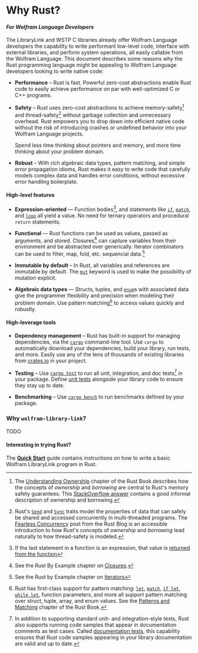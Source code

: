 # Why Rust?

#### *For Wolfram Language Developers*

The LibraryLink and WSTP C libraries already offer Wolfram Language developers the
capability to write performant low-level code, interface with external libraries, and
perform system operations, all easily callable from the Wolfram Language. This document
describes some reasons why the Rust programming language might be appealing to Wolfram
Language developers looking to write native code:

* **Performance** –
  Rust is fast. Powerful zero-cost abstractions enable Rust code to easily achieve
  performance on par with well-optimized C or C++ programs.

* **Safety** –
  Rust uses zero-cost abstractions to achieve memory-safety[^mem-safe] and
  thread-safety[^thread-safe] without garbage collection and unnecessary overhead. Rust
  empowers you to drop down into efficient native code without the risk of introducing
  crashes or undefined behavior into your Wolfram Language projects.

  Spend less time thinking about pointers and memory, and more time thinking about your
  problem domain.

* **Robust** –
  With rich algebraic data types, pattern matching, and simple error propagation idioms,
  Rust makes it easy to write code that carefully models complex data and handles error
  conditions, without excessive error handling boilerplate.

#### High-level features

<!-- In addition to being performant and safe, Rust also has ergonomic and powerful features
similiar to other high-level languages: -->

* **Expression-oriented** —
  Function bodies[^func-ret-expr], and statements like [`if`][if], [`match`][match], and
  [`loop`][loop] all yield a value. No need for ternary operators and procedural `return`
  statements.

* **Functional** —
  Rust functions can be used as values, passed as arguments, and stored. Closures[^closures]
  can capture variables from their environment and be abstracted over generically.
  Iterator combinators can be used to filter, map, fold, etc. sequencial
  data.[^iter]

* **Immutable by default** –
  In Rust, all variables and references are immutable by default. The [`mut`][mut] keyword
  is used to make the possibility of mutation explicit.

* **Algebraic data types** —
  Structs, tuples, and [`enum`][enum]s with associated data give the programmer
  flexibility and precision when modeling their problem domain. Use pattern
  matching[^pattern-matching] to access values quickly and robustly.

#### High-leverage tools

* **Dependency management** –
  Rust has built-in support for managing dependencies, via the [`cargo`][cargo] command-line
  tool. Use `cargo` to automatically download your dependencies, build your library, run
  tests, and more. Easily use any of the tens of thousands of existing libraries from
  [crates.io](https://crates.io) in your project.

* **Testing** –
  Use [`cargo test`][cargo-test] to run all unit, integration, and doc tests[^doc-tests]
  in your package. Define [unit tests][unit-tests] alongside your library code to ensure
  they stay up to date.

* **Benchmarking** –
  Use [`cargo bench`][cargo-bench] to run benchmarks defined by your package.

### Why `wolfram-library-link`?

TODO

#### Interesting in trying Rust?

The [**Quick Start**](./QuickStart.md) guide contains instructions on how to write a
basic Wolfram LibraryLink program in Rust.

<!--------------->
<!-- Footnotes -->
<!--------------->

[^mem-safe]:
    The [Understanding Ownership][UnderstandingOwnership] chapter of the Rust Book describes
    how the concepts of *ownership* and *borrowing* are central to Rust's memory safety
    guarantees. This [StackOverflow answer](https://stackoverflow.com/a/36137381) contains
    a good informal description of ownership and borrowing.

[^thread-safe]:
    Rust's [`Send`][Send] and [`Sync`][Sync] traits model the properties of data that can
    safely be shared and accessed concurrently in multi-threaded programs. The
    [Fearless Concurrency][FearlessConcurrency] post from the Rust Blog is an accessible
    introduction to how Rust's concepts of *ownership* and *borrowing* lead naturally to
    how thread-safety is modeled.
<!-- The [Send and Sync][Rustonomicon/Send-and-Sync] chapter
of [The Rustonomicon][RustonomiconPRE_COMMIT] goes into more detail about the `Send`
and `Sync` traits. -->

[^func-ret-expr]: If the last statement in a function is an expression, that value is
    [returned from the function](https://doc.rust-lang.org/book/ch03-03-how-functions-work.html#functions-with-return-values)

[^closures]: See the Rust By Example chapter on
    [Closures](https://doc.rust-lang.org/rust-by-example/fn/closures.html).

[^iter]: See the Rust by Example chapter on
    [Iterators](https://doc.rust-lang.org/rust-by-example/trait/iter.html)

[^pattern-matching]: Rust has first-class support for pattern matching: [`let`][let],
    [`match`][match], [`if let`][if-let], [`while let`][while-let], function parameters,
    and more all support pattern matching over struct, tuple, array, and enum values. See
    the [Patterns and Matching][PatternsAndMatching] chapter of the Rust Book.

[^doc-tests]: In addition to supporting standard unit- and integration-style tests, Rust
    also supports running code samples that appear in documentation comments as test cases.
    Called [documentation tests](https://doc.rust-lang.org/rustdoc/documentation-tests.html),
    this capability ensures that Rust code samples appearing in your library documentation
    are valid and up to date.

<!----------------->
<!-- Named links -->
<!----------------->

[if]: https://doc.rust-lang.org/std/keyword.if.html
[loop]: https://doc.rust-lang.org/std/keyword.loop.html
[match]: https://doc.rust-lang.org/std/keyword.match.html
[enum]: https://doc.rust-lang.org/std/keyword.enum.html
[mut]: https://doc.rust-lang.org/std/keyword.mut.html
[let]: https://doc.rust-lang.org/std/keyword.let.html

[if-let]: https://doc.rust-lang.org/rust-by-example/flow_control/if_let.html
[while-let]: https://doc.rust-lang.org/rust-by-example/flow_control/while_let.html

[unit-tests]: https://doc.rust-lang.org/book/ch11-01-writing-tests.html#the-anatomy-of-a-test-function

[Send]: https://doc.rust-lang.org/std/marker/trait.Send.html
[Sync]: https://doc.rust-lang.org/std/marker/trait.Sync.html

[FearlessConcurrency]: https://blog.rust-lang.org/2015/04/10/Fearless-Concurrency.html
[UnderstandingOwnership]: https://doc.rust-lang.org/book/ch04-00-understanding-ownership.html
[PatternsAndMatching]: https://doc.rust-lang.org/book/ch18-00-patterns.html
[Rustonomicon/Send-and-Sync]: https://doc.rust-lang.org/nomicon/send-and-sync.html

[cargo]: https://doc.rust-lang.org/cargo/getting-started/first-steps.html
[cargo-test]: https://doc.rust-lang.org/cargo/commands/cargo-test.html
[cargo-bench]: https://doc.rust-lang.org/cargo/commands/cargo-bench.html